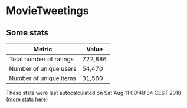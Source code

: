 # MovieTweetings
## Some stats

Metric | Value
--- | ---
Total number of ratings                 | 722,886
Number of unique users                  | 54,470
Number of unique items                  | 31,560
These stats were last autocalculated on Sat Aug 11 00:48:34 CEST 2018  ([more stats here](./stats.md))

